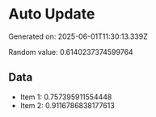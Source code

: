# Auto Update

Generated on: 2025-06-01T11:30:13.339Z

Random value: 0.6140237374599764

## Data

- Item 1: 0.757395911554448
- Item 2: 0.9116786838177613
